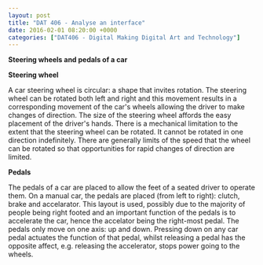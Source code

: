 ```yaml
---
layout: post
title: "DAT 406 - Analyse an interface"
date: 2016-02-01 08:20:00 +0000
categories: ["DAT406 - Digital Making Digital Art and Technology"]
---
```


**Steering wheels and pedals of a car**

**Steering wheel**

A car steering wheel is circular: a shape that invites rotation. The steering wheel can be rotated both left and right and this movement results in a corresponding movement of the car's wheels allowing the driver to make changes of direction. The size of the steering wheel affords the easy placement of the driver's hands. There is a mechanical limitation to the extent that the steering wheel can be rotated. It cannot be rotated in one direction indefinitely. There are generally limits of the speed that the wheel can be rotated so that opportunities for rapid changes of direction are limited.

**Pedals**

The pedals of a car are placed to allow the feet of a seated driver to operate them. On a manual car, the pedals are placed (from left to right): clutch, brake and accelarator. This layout is used, possibly due to the majority of people being right footed and an important function of the pedals is to accelerate the car, hence the accelator being the right-most pedal. The pedals only move on one axis: up and down. Pressing down on any car pedal actuates the function of that pedal, whilst releasing a pedal has the opposite affect, e.g. releasing the accelerator, stops power going to the wheels.